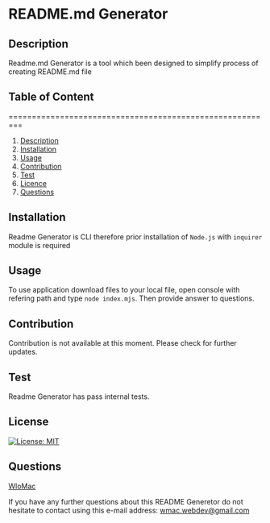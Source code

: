
# README.md Generator
## Description <a name="description"></a>
Readme.md Generator is a tool which been designed to simplify process of creating README.md file

## Table of Content
=========================================================
1. [Description](#description)
2. [Installation](#installation)
3. [Usage](#usage)
4. [Contribution](#contribution)
5. [Test](#test)
6. [Licence](#licence)
7. [Questions](#questions)

## Installation <a name="installation"></a>
Readme Generator is CLI therefore prior installation of `Node.js` with `inquirer` module is required

## Usage <a name="usage"></a>
To use application download files to your local file, open console with refering path and type `node index.mjs`. Then provide answer to questions.

## Contribution <a name="contribution"></a>
Contribution is not available at this moment. Please check for further updates.

## Test <a name="test"></a>
Readme Generator has pass internal tests.

## License <a name="licence"></a>
[![License: MIT](https://img.shields.io/badge/License-MIT-yellow.svg)](https://opensource.org/licenses/MIT)

## Questions <a name="question"></a>
[WloMac](https://github.com/WloMac)

If you have any further questions about this README Generetor do not hesitate to contact using this e-mail address: wmac.webdev@gmail.com


